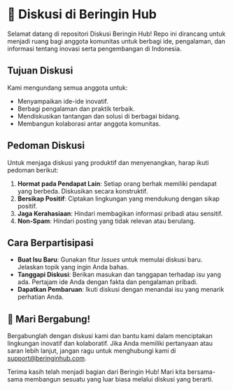 # 💬 Diskusi di Beringin Hub

Selamat datang di repositori Diskusi Beringin Hub! Repo ini dirancang untuk menjadi ruang bagi anggota komunitas untuk berbagi ide, pengalaman, dan informasi tentang inovasi serta pengembangan di Indonesia.

## Tujuan Diskusi
Kami mengundang semua anggota untuk:
- Menyampaikan ide-ide inovatif.
- Berbagi pengalaman dan praktik terbaik.
- Mendiskusikan tantangan dan solusi di berbagai bidang.
- Membangun kolaborasi antar anggota komunitas.

## Pedoman Diskusi
Untuk menjaga diskusi yang produktif dan menyenangkan, harap ikuti pedoman berikut:
1. **Hormat pada Pendapat Lain**: Setiap orang berhak memiliki pendapat yang berbeda. Diskusikan secara konstruktif.
2. **Bersikap Positif**: Ciptakan lingkungan yang mendukung dengan sikap positif.
3. **Jaga Kerahasiaan**: Hindari membagikan informasi pribadi atau sensitif.
4. **Non-Spam**: Hindari posting yang tidak relevan atau berulang.

## Cara Berpartisipasi
- **Buat Isu Baru**: Gunakan fitur *Issues* untuk memulai diskusi baru. Jelaskan topik yang ingin Anda bahas.
- **Tanggapi Diskusi**: Berikan masukan dan tanggapan terhadap isu yang ada. Pertajam ide Anda dengan fakta dan pengalaman pribadi.
- **Dapatkan Pembaruan**: Ikuti diskusi dengan menandai isu yang menarik perhatian Anda.

## 🚀 Mari Bergabung!
Bergabunglah dengan diskusi kami dan bantu kami dalam menciptakan lingkungan inovatif dan kolaboratif. Jika Anda memiliki pertanyaan atau saran lebih lanjut, jangan ragu untuk menghubungi kami di [support@beringinhub.com](mailto:support@beringinhub.com).

Terima kasih telah menjadi bagian dari Beringin Hub! Mari kita bersama-sama membangun sesuatu yang luar biasa melalui diskusi yang berarti.
